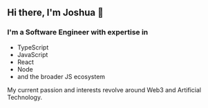 ## Hi there, I'm Joshua 👋

### I'm a Software Engineer with expertise in

- TypeScript
- JavaScript
- React
- Node
- and the broader JS ecosystem

My current passion and interests revolve around Web3 and Artificial Technology.
